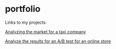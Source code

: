 # portfolio
Links to my projects:

[Analyzing the market for a taxi company](https://github.com/yurikoretskiy/taxi_market_research/blob/main/taxi_market_research.ipynb)

[Analyze the results for an A/B test for an online store](https://github.com/yurikoretskiy/ab_test_online_shop)
